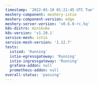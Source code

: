 ```yaml
---
timestamp: '2022-05-10 01:21:45 UTC Tue'
meshery-component: meshery-istio
meshery-component-version: edge
meshery-server-version: 'v0.6.0-rc.5q'
k8s-distro: minikube
k8s-version: 'v1.20.1'
service-mesh: istio
service-mesh-version: '1.12.7'
tests:
  istiod: 'Running'
  istio-egressgateway: 'Running'
  istio-ingressgateway: 'Running'
  grafana-addon: null
  prometheus-addon: null
overall-status: 'passing'
---
```

